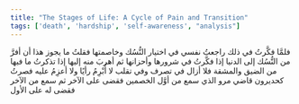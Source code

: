 ```yaml
---
title: "The Stages of Life: A Cycle of Pain and Transition"
tags: ['death', 'hardship', 'self-awareness', "analysis"]
---
```


 فلمَّا فكَّرتُ في ذلك راجعتُ نفسي في اختيار النُّسُك وخاصمتها فقلتُ ما يجوز هذا أن أفرَّ من النُّسُك إلى الدنيا إذا فكَّرتُ في شرورها وأحزانها ثم أهربَ منه إليها إذا تذكرتُ ما فيها من الضيق والمشقة فلا أزال في تصرف وفي تقلب لا أُبْرِمُ رأيًا ولا أعزِمُ عليه فصرتُ كحديرون قاضي مرو الذي سمع من أوَّل الخصمين فقضى على الآخر ثم سمع من الآخر فقضى له على الأول
